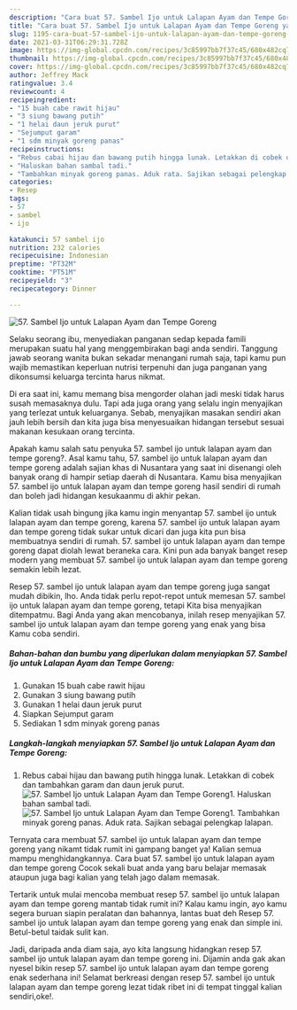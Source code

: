 ```yaml
---
description: "Cara buat 57. Sambel Ijo untuk Lalapan Ayam dan Tempe Goreng yang nikmat Untuk Jualan"
title: "Cara buat 57. Sambel Ijo untuk Lalapan Ayam dan Tempe Goreng yang nikmat Untuk Jualan"
slug: 1195-cara-buat-57-sambel-ijo-untuk-lalapan-ayam-dan-tempe-goreng-yang-nikmat-untuk-jualan
date: 2021-03-31T06:29:31.728Z
image: https://img-global.cpcdn.com/recipes/3c85997bb7f37c45/680x482cq70/57-sambel-ijo-untuk-lalapan-ayam-dan-tempe-goreng-foto-resep-utama.jpg
thumbnail: https://img-global.cpcdn.com/recipes/3c85997bb7f37c45/680x482cq70/57-sambel-ijo-untuk-lalapan-ayam-dan-tempe-goreng-foto-resep-utama.jpg
cover: https://img-global.cpcdn.com/recipes/3c85997bb7f37c45/680x482cq70/57-sambel-ijo-untuk-lalapan-ayam-dan-tempe-goreng-foto-resep-utama.jpg
author: Jeffrey Mack
ratingvalue: 3.4
reviewcount: 4
recipeingredient:
- "15 buah cabe rawit hijau"
- "3 siung bawang putih"
- "1 helai daun jeruk purut"
- "Sejumput garam"
- "1 sdm minyak goreng panas"
recipeinstructions:
- "Rebus cabai hijau dan bawang putih hingga lunak. Letakkan di cobek dan tambahkan garam dan daun jeruk purut."
- "Haluskan bahan sambal tadi."
- "Tambahkan minyak goreng panas. Aduk rata. Sajikan sebagai pelengkap lalapan."
categories:
- Resep
tags:
- 57
- sambel
- ijo

katakunci: 57 sambel ijo 
nutrition: 232 calories
recipecuisine: Indonesian
preptime: "PT32M"
cooktime: "PT51M"
recipeyield: "3"
recipecategory: Dinner

---
```



![57. Sambel Ijo untuk Lalapan Ayam dan Tempe Goreng](https://img-global.cpcdn.com/recipes/3c85997bb7f37c45/680x482cq70/57-sambel-ijo-untuk-lalapan-ayam-dan-tempe-goreng-foto-resep-utama.jpg)

Selaku seorang ibu, menyediakan panganan sedap kepada famili merupakan suatu hal yang menggembirakan bagi anda sendiri. Tanggung jawab seorang  wanita bukan sekadar menangani rumah saja, tapi kamu pun wajib memastikan keperluan nutrisi terpenuhi dan juga panganan yang dikonsumsi keluarga tercinta harus nikmat.

Di era  saat ini, kamu memang bisa mengorder olahan jadi meski tidak harus susah memasaknya dulu. Tapi ada juga orang yang selalu ingin menyajikan yang terlezat untuk keluarganya. Sebab, menyajikan masakan sendiri akan jauh lebih bersih dan kita juga bisa menyesuaikan hidangan tersebut sesuai makanan kesukaan orang tercinta. 



Apakah kamu salah satu penyuka 57. sambel ijo untuk lalapan ayam dan tempe goreng?. Asal kamu tahu, 57. sambel ijo untuk lalapan ayam dan tempe goreng adalah sajian khas di Nusantara yang saat ini disenangi oleh banyak orang di hampir setiap daerah di Nusantara. Kamu bisa menyajikan 57. sambel ijo untuk lalapan ayam dan tempe goreng hasil sendiri di rumah dan boleh jadi hidangan kesukaanmu di akhir pekan.

Kalian tidak usah bingung jika kamu ingin menyantap 57. sambel ijo untuk lalapan ayam dan tempe goreng, karena 57. sambel ijo untuk lalapan ayam dan tempe goreng tidak sukar untuk dicari dan juga kita pun bisa membuatnya sendiri di rumah. 57. sambel ijo untuk lalapan ayam dan tempe goreng dapat diolah lewat beraneka cara. Kini pun ada banyak banget resep modern yang membuat 57. sambel ijo untuk lalapan ayam dan tempe goreng semakin lebih lezat.

Resep 57. sambel ijo untuk lalapan ayam dan tempe goreng juga sangat mudah dibikin, lho. Anda tidak perlu repot-repot untuk memesan 57. sambel ijo untuk lalapan ayam dan tempe goreng, tetapi Kita bisa menyajikan ditempatmu. Bagi Anda yang akan mencobanya, inilah resep menyajikan 57. sambel ijo untuk lalapan ayam dan tempe goreng yang enak yang bisa Kamu coba sendiri.

<!--inarticleads1-->

##### Bahan-bahan dan bumbu yang diperlukan dalam menyiapkan 57. Sambel Ijo untuk Lalapan Ayam dan Tempe Goreng:

1. Gunakan 15 buah cabe rawit hijau
1. Gunakan 3 siung bawang putih
1. Gunakan 1 helai daun jeruk purut
1. Siapkan Sejumput garam
1. Sediakan 1 sdm minyak goreng panas




<!--inarticleads2-->

##### Langkah-langkah menyiapkan 57. Sambel Ijo untuk Lalapan Ayam dan Tempe Goreng:

1. Rebus cabai hijau dan bawang putih hingga lunak. Letakkan di cobek dan tambahkan garam dan daun jeruk purut.
<img src="https://img-global.cpcdn.com/steps/700ef2f0b4622bb6/160x128cq70/57-sambel-ijo-untuk-lalapan-ayam-dan-tempe-goreng-langkah-memasak-1-foto.jpg" alt="57. Sambel Ijo untuk Lalapan Ayam dan Tempe Goreng">1. Haluskan bahan sambal tadi.
<img src="https://img-global.cpcdn.com/steps/8c1a9d3d9490d771/160x128cq70/57-sambel-ijo-untuk-lalapan-ayam-dan-tempe-goreng-langkah-memasak-2-foto.jpg" alt="57. Sambel Ijo untuk Lalapan Ayam dan Tempe Goreng">1. Tambahkan minyak goreng panas. Aduk rata. Sajikan sebagai pelengkap lalapan.




Ternyata cara membuat 57. sambel ijo untuk lalapan ayam dan tempe goreng yang nikamt tidak rumit ini gampang banget ya! Kalian semua mampu menghidangkannya. Cara buat 57. sambel ijo untuk lalapan ayam dan tempe goreng Cocok sekali buat anda yang baru belajar memasak ataupun juga bagi kalian yang telah jago dalam memasak.

Tertarik untuk mulai mencoba membuat resep 57. sambel ijo untuk lalapan ayam dan tempe goreng mantab tidak rumit ini? Kalau kamu ingin, ayo kamu segera buruan siapin peralatan dan bahannya, lantas buat deh Resep 57. sambel ijo untuk lalapan ayam dan tempe goreng yang enak dan simple ini. Betul-betul taidak sulit kan. 

Jadi, daripada anda diam saja, ayo kita langsung hidangkan resep 57. sambel ijo untuk lalapan ayam dan tempe goreng ini. Dijamin anda gak akan nyesel bikin resep 57. sambel ijo untuk lalapan ayam dan tempe goreng enak sederhana ini! Selamat berkreasi dengan resep 57. sambel ijo untuk lalapan ayam dan tempe goreng lezat tidak ribet ini di tempat tinggal kalian sendiri,oke!.

